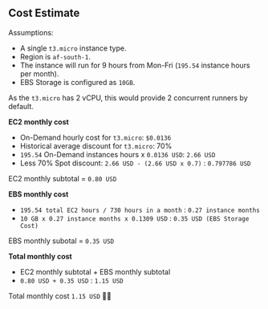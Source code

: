 ## Cost Estimate

Assumptions: 
- A single `t3.micro` instance type.
- Region is `af-south-1`.
- The instance will run for 9 hours from Mon-Fri (`195.54` instance hours per month).
- EBS Storage is configured as `10GB`.

As the `t3.micro` has 2 vCPU, this would provide 2 concurrent runners by default.

**EC2 monthly cost**

- On-Demand hourly cost for `t3.micro`: `$0.0136`
- Historical average discount for `t3.micro`: 70%
- `195.54` On-Demand instances hours x `0.0136 USD`: `2.66 USD`
- Less 70% Spot discount: `2.66 USD - (2.66 USD x 0.7)` : `0.797786 USD`

EC2 monthly subtotal = `0.80 USD`

**EBS monthly cost**

- `195.54 total EC2 hours / 730 hours in a month` : `0.27 instance months`
- `10 GB x 0.27 instance months x 0.1309 USD` : `0.35 USD (EBS Storage Cost)`

EBS monthly subotal = `0.35 USD`

**Total monthly cost**
 - EC2 monthly subtotal + EBS monthly subtotal
 - `0.80 USD + 0.35 USD` : `1.15 USD`

Total monthly cost
`1.15 USD` 💸🚫
